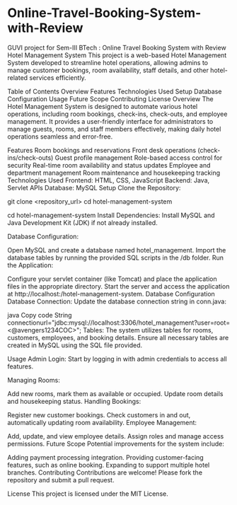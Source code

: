 # Online-Travel-Booking-System-with-Review
GUVI project for Sem-III BTech : Online Travel Booking System with Review
Hotel Management System
This project is a web-based Hotel Management System developed to streamline hotel operations, allowing admins to manage customer bookings, room availability, staff details, and other hotel-related services efficiently.

Table of Contents
Overview
Features
Technologies Used
Setup
Database Configuration
Usage
Future Scope
Contributing
License
Overview
The Hotel Management System is designed to automate various hotel operations, including room bookings, check-ins, check-outs, and employee management. It provides a user-friendly interface for administrators to manage guests, rooms, and staff members effectively, making daily hotel operations seamless and error-free.

Features
Room bookings and reservations
Front desk operations (check-ins/check-outs)
Guest profile management
Role-based access control for security
Real-time room availability and status updates
Employee and department management
Room maintenance and housekeeping tracking
Technologies Used
Frontend: HTML, CSS, JavaScript
Backend: Java, Servlet APIs
Database: MySQL
Setup
Clone the Repository:

git clone <repository_url>
cd hotel-management-system

cd hotel-management-system
Install Dependencies: Install MySQL and Java Development Kit (JDK) if not already installed.

Database Configuration:

Open MySQL and create a database named hotel_management.
Import the database tables by running the provided SQL scripts in the /db folder.
Run the Application:

Configure your servlet container (like Tomcat) and place the application files in the appropriate directory.
Start the server and access the application at http://localhost:<port>/hotel-management-system.
Database Configuration
Database Connection: Update the database connection string in conn.java:

java
Copy code
String connectionurl="jdbc:mysql://localhost:3306/hotel_management?user=root=<@avengers1234COC>";
Tables: The system utilizes tables for rooms, customers, employees, and booking details. Ensure all necessary tables are created in MySQL using the SQL file provided.

Usage
Admin Login: Start by logging in with admin credentials to access all features.

Managing Rooms:

Add new rooms, mark them as available or occupied.
Update room details and housekeeping status.
Handling Bookings:

Register new customer bookings.
Check customers in and out, automatically updating room availability.
Employee Management:

Add, update, and view employee details.
Assign roles and manage access permissions.
Future Scope
Potential improvements for the system include:

Adding payment processing integration.
Providing customer-facing features, such as online booking.
Expanding to support multiple hotel branches.
Contributing
Contributions are welcome! Please fork the repository and submit a pull request.

License
This project is licensed under the MIT License.
